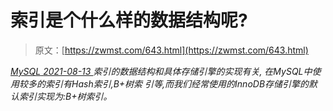 <!--yml
category: 未分类
date: 0001-01-01 00:00:00
--->

# 索引是个什么样的数据结构呢?

> 原文：[https://zwmst.com/643.html](https://zwmst.com/643.html)

   [ *MySQL* ](https://zwmst.com/mysql)*[ <time datetime="2021-08-14T07:45:59+08:00"> 2021-08-13 </time> ](https://zwmst.com/643.html)  索引的数据结构和具体存储引擎的实现有关, 在MySQL中使用较多的索引有Hash索引,B+树索 引等,而我们经常使用的InnoDB存储引擎的默认索引实现为:B+树索引。*